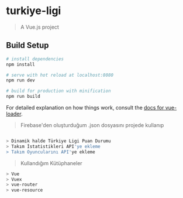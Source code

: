# turkiye-ligi

> A Vue.js project

## Build Setup

``` bash
# install dependencies
npm install

# serve with hot reload at localhost:8080
npm run dev

# build for production with minification
npm run build
```

For detailed explanation on how things work, consult the [docs for vue-loader](http://vuejs.github.io/vue-loader).

> Firebase'den oluşturduğum .json dosyasını projede kullanıp 
``` bash

> Dinamik halde Türkiye Ligi Puan Durumu
> Takım İstatistikleri API'ye ekleme
> Takım Oyuncularını API'ye ekleme
```
> Kullandığım Kütüphaneler
``` bash
> Vue
> Vuex
> vue-router
> vue-resource
```
